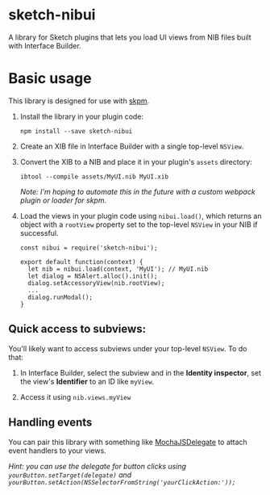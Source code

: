 # sketch-nibui

A library for Sketch plugins that lets you load UI views from NIB files built with Interface Builder.

# Basic usage

This library is designed for use with [skpm](https://github.com/skpm/skpm).

1. Install the library in your plugin code:
   ```
   npm install --save sketch-nibui
   ```

2. Create an XIB file in Interface Builder with a single top-level `NSView`.

3. Convert the XIB to a NIB and place it in your plugin's `assets` directory:
   ```
   ibtool --compile assets/MyUI.nib MyUI.xib
   ```
   *Note: I'm hoping to automate this in the future with a custom webpack plugin or loader for skpm*.

4. Load the views in your plugin code using `nibui.load()`, which returns an object with a `rootView`
   property set to the top-level `NSView` in your NIB if successful.
   ```
   const nibui = require('sketch-nibui');

   export default function(context) {
     let nib = nibui.load(context, 'MyUI'); // MyUI.nib
     let dialog = NSAlert.alloc().init();
     dialog.setAccessoryView(nib.rootView);
     ...
     dialog.runModal();
   }
   ```

## Quick access to subviews:

You'll likely want to access subviews under your top-level `NSView`. To do that:

1. In Interface Builder, select the subview and in the **Identity inspector**, set the view's **Identifier**
   to an ID like `myView`.

2. Access it using `nib.views.myView`

## Handling events

You can pair this library with something like [MochaJSDelegate](https://github.com/matt-curtis/MochaJSDelegate)
to attach event handlers to your views.

*Hint: you can use the delegate for button clicks using `yourButton.setTarget(delegate)` and
`yourButton.setAction(NSSelectorFromString('yourClickAction:'));`*
